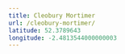 ```yaml
---
title: Cleobury Mortimer
url: /cleobury-mortimer/
latitude: 52.3789643
longitude: -2.4813544000000003
---
```

